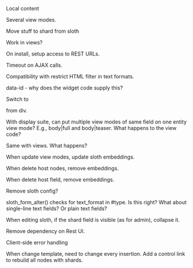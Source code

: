 Local content

Several view modes.

Move stuff to shard from sloth

Work in views?




On install, setup access to REST URLs.

Timeout on AJAX calls.

Compatibility with restrict HTML filter in text formats.

data-id - why does the widget code supply this?

Switch to <section> from div.

With display suite, can put multiple view modes of same field on one entity
view mode? E.g., body|full and body|teaser. What happens to the view code?

Same with views. What happens?

When update view modes, update sloth embeddings.

When delete host nodes, remove embeddings.

When delete host field, remove embeddings.

Remove sloth config?

sloth_form_alter() checks for text_format in #type. Is this right? What about
single-line text fields? Or plain text fields?

When editing sloth, if the shard field is visible (as for admin), collapse it.

Remove dependency on Rest UI.

Client-side error handling

When change template, need to change every insertion. Add a control 
link to rebuild all nodes with shards.